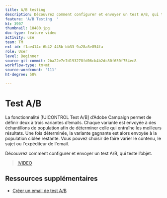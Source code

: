 ```yaml
---
title: A/B testing
description: Découvrez comment configurer et envoyer un test A/B, qui teste l’objet.
feature: 'A/B Testing  '
kt: 3907
thumbnail: 18480.jpg
doc-type: feature video
activity: use
team: TM
exl-id: f1ae414c-6b42-445b-bb33-9a28a3e854fa
role: User
level: Beginner
source-git-commit: 2ba22e7e7d193278fd06cb4b2dc80f650f754ec8
workflow-type: tm+mt
source-wordcount: '111'
ht-degree: 50%

---
```


# Test A/B

La fonctionnalité [!UICONTROL Test A/B] d’Adobe Campaign permet de définir deux à trois variantes d’emails. Chaque variante est envoyée à des échantillons de population afin de déterminer celle qui entraîne les meilleurs résultats. Une fois déterminée, la variante gagnante est alors envoyée à la population ciblée restante. Vous pouvez choisir de faire varier le contenu, le sujet ou l&#39;expéditeur de l&#39;email.

Découvrez comment configurer et envoyer un test A/B, qui teste l’objet.

>[!VIDEO](https://video.tv.adobe.com/v/18480?quality=12)

## Ressources supplémentaires

* [Créer un email de test A/B](https://experienceleague.adobe.com/docs/campaign-standard/using/communication-channels/email-messages/designing-an-a-b-test-email.html)
